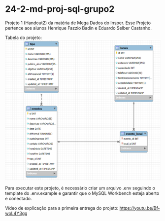 # 24-2-md-proj-sql-grupo2

Projeto 1 (Handout2) da matéria de Mega Dados do Insper. Esse Projeto pertence aos alunos Henrique Fazzio Badin e Eduardo Selber Castanho.

Tabela do projeto:
![Descrição da Imagem](imgs/reverseengineer.png)

Para executar este projeto, é necessário criar um arquivo .env seguindo o template do .env.example e garantir que o MySQL Workbench esteja aberto e conectado.

Vídeo de explicação para a primeira entrega do projeto: https://youtu.be/Bf-woL4Y3gg